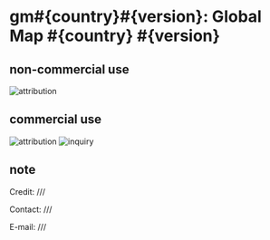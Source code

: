 # gm#{country}#{version}: Global Map #{country} #{version}
## non-commercial use
![attribution](https://globalmaps.github.io/globalmaps/attribution.png)
## commercial use
![attribution](https://globalmaps.github.io/globalmaps/attribution.png)  ![inquiry](https://globalmaps.github.io/globalmaps/inquiry.png)

## note
Credit: ///

Contact: ///

E-mail: ///
